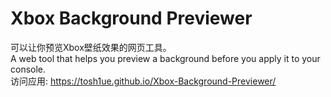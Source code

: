 # Xbox Background Previewer
可以让你预览Xbox壁纸效果的网页工具。  
A web tool that helps you preview a background before you apply it to your console.  
访问应用: https://tosh1ue.github.io/Xbox-Background-Previewer/
